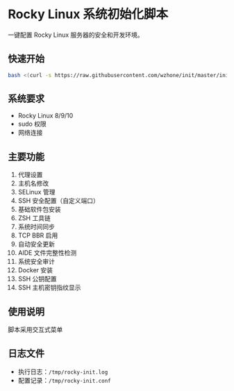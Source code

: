 # Rocky Linux 系统初始化脚本

一键配置 Rocky Linux 服务器的安全和开发环境。

## 快速开始

```bash
bash <(curl -s https://raw.githubusercontent.com/wzhone/init/master/init.sh)
```

## 系统要求

- Rocky Linux 8/9/10
- sudo 权限
- 网络连接

## 主要功能

1. 代理设置
2. 主机名修改
3. SELinux 管理
4. SSH 安全配置（自定义端口）
5. 基础软件包安装
6. ZSH 工具链
7. 系统时间同步
8. TCP BBR 启用
9. 自动安全更新
10. AIDE 文件完整性检测
11. 系统安全审计
12. Docker 安装
13. SSH 公钥配置
14. SSH 主机密钥指纹显示

## 使用说明

脚本采用交互式菜单

## 日志文件

- 执行日志：`/tmp/rocky-init.log`
- 配置记录：`/tmp/rocky-init.conf`
